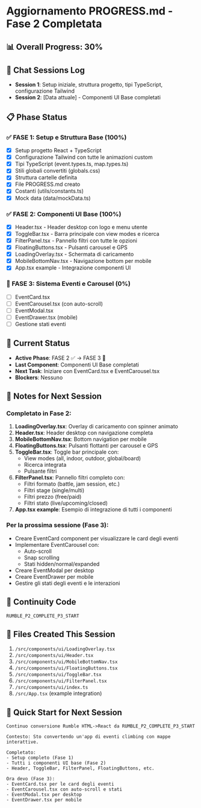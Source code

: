 # Aggiornamento PROGRESS.md - Fase 2 Completata

## 📊 Overall Progress: 30%

## 🔄 Chat Sessions Log
- **Session 1**: Setup iniziale, struttura progetto, tipi TypeScript, configurazione Tailwind
- **Session 2**: [Data attuale] - Componenti UI Base completati

## 📋 Phase Status

### ✅ FASE 1: Setup e Struttura Base (100%)
- [x] Setup progetto React + TypeScript
- [x] Configurazione Tailwind con tutte le animazioni custom
- [x] Tipi TypeScript (event.types.ts, map.types.ts)
- [x] Stili globali convertiti (globals.css)
- [x] Struttura cartelle definita
- [x] File PROGRESS.md creato
- [x] Costanti (utils/constants.ts)
- [x] Mock data (data/mockData.ts)

### ✅ FASE 2: Componenti UI Base (100%)
- [x] Header.tsx - Header desktop con logo e menu utente
- [x] ToggleBar.tsx - Barra principale con view modes e ricerca
- [x] FilterPanel.tsx - Pannello filtri con tutte le opzioni
- [x] FloatingButtons.tsx - Pulsanti carousel e GPS
- [x] LoadingOverlay.tsx - Schermata di caricamento
- [x] MobileBottomNav.tsx - Navigazione bottom per mobile
- [x] App.tsx example - Integrazione componenti UI

### 🔧 FASE 3: Sistema Eventi e Carousel (0%)
- [ ] EventCard.tsx
- [ ] EventCarousel.tsx (con auto-scroll)
- [ ] EventModal.tsx
- [ ] EventDrawer.tsx (mobile)
- [ ] Gestione stati eventi

## 💾 Current Status
- **Active Phase**: FASE 2 ✅ → FASE 3 🔧
- **Last Component**: Componenti UI Base completati
- **Next Task**: Iniziare con EventCard.tsx e EventCarousel.tsx
- **Blockers**: Nessuno

## 📝 Notes for Next Session
### Completato in Fase 2:
1. **LoadingOverlay.tsx**: Overlay di caricamento con spinner animato
2. **Header.tsx**: Header desktop con navigazione completa
3. **MobileBottomNav.tsx**: Bottom navigation per mobile
4. **FloatingButtons.tsx**: Pulsanti flottanti per carousel e GPS
5. **ToggleBar.tsx**: Toggle bar principale con:
   - View modes (all, indoor, outdoor, global/board)
   - Ricerca integrata
   - Pulsante filtri
6. **FilterPanel.tsx**: Pannello filtri completo con:
   - Filtri formato (battle, jam session, etc.)
   - Filtri stage (single/multi)
   - Filtri prezzo (free/paid)
   - Filtri stato (live/upcoming/closed)
7. **App.tsx example**: Esempio di integrazione di tutti i componenti

### Per la prossima sessione (Fase 3):
- Creare EventCard component per visualizzare le card degli eventi
- Implementare EventCarousel con:
  - Auto-scroll
  - Snap scrolling
  - Stati hidden/normal/expanded
- Creare EventModal per desktop
- Creare EventDrawer per mobile
- Gestire gli stati degli eventi e le interazioni

## 🔖 Continuity Code
```
RUMBLE_P2_COMPLETE_P3_START
```

## 📁 Files Created This Session
1. `/src/components/ui/LoadingOverlay.tsx`
2. `/src/components/ui/Header.tsx`
3. `/src/components/ui/MobileBottomNav.tsx`
4. `/src/components/ui/FloatingButtons.tsx`
5. `/src/components/ui/ToggleBar.tsx`
6. `/src/components/ui/FilterPanel.tsx`
7. `/src/components/ui/index.ts`
8. `/src/App.tsx` (example integration)

## 🚀 Quick Start for Next Session
```
Continuo conversione Rumble HTML->React da RUMBLE_P2_COMPLETE_P3_START

Contesto: Sto convertendo un'app di eventi climbing con mappe interattive.

Completato:
- Setup completo (Fase 1)
- Tutti i componenti UI base (Fase 2)
- Header, ToggleBar, FilterPanel, FloatingButtons, etc.

Ora devo (Fase 3):
- EventCard.tsx per le card degli eventi
- EventCarousel.tsx con auto-scroll e stati
- EventModal.tsx per desktop
- EventDrawer.tsx per mobile
```